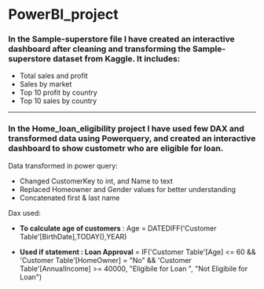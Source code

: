 # PowerBI_project

### In the Sample-superstore file I have created an interactive dashboard after cleaning and transforming the Sample-superstore dataset from Kaggle. It includes:

- Total sales and profit
- Sales by market
- Top 10 profit by country
- Top 10 sales by country

---

### In the Home_loan_eligibility project I have used few DAX and transformed data using Powerquery, and created an interactive dashboard to show custometr who are eligible for loan.

Data transformed in power query:
- Changed CustomerKey to int, and Name to text
- Replaced Homeowner and Gender values for better understanding
- Concatenated first & last name

Dax used:
- __To calculate age of customers__ : Age = DATEDIFF('Customer Table'[BirthDate],TODAY(),YEAR)

- __Used if statement : Loan Approval__ = IF('Customer Table'[Age] <= 60 && 'Customer Table'[HomeOwner] = "No" && 'Customer Table'[AnnualIncome] >= 40000, "Eligibile for Loan ", "Not Eligibile for Loan") 
